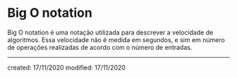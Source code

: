 # Big O notation
Big O notation é uma notação utilizada para descrever a velocidade de algoritmos. Essa velocidade não é medida em segundos, e sim em número de operações realizadas de acordo com o número de entradas.

---

created: 17/11/2020
modified: 17/11/2020
